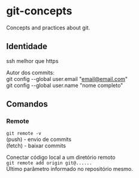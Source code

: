 # git-concepts
Concepts and practices about git.

## Identidade
ssh melhor que https

Autor dos commits:\
git config --global user.email "email@email.com"\
git config --global user.name "nome completo"

## Comandos
### Remote
`git remote -v`\
(push) - envio de commits\
(fetch) - baixar commits

Conectar código local a um diretório remoto\
`git remote add origin git@......`\
Último parâmetro informado no repositório mesmo.

